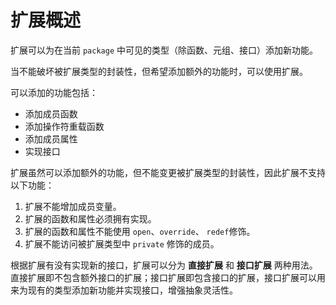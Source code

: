 # 扩展概述

扩展可以为在当前 `package` 中可见的类型（除函数、元组、接口）添加新功能。

当不能破坏被扩展类型的封装性，但希望添加额外的功能时，可以使用扩展。

可以添加的功能包括：

- 添加成员函数
- 添加操作符重载函数
- 添加成员属性
- 实现接口

扩展虽然可以添加额外的功能，但不能变更被扩展类型的封装性，因此扩展不支持以下功能：

1. 扩展不能增加成员变量。
2. 扩展的函数和属性必须拥有实现。
3. 扩展的函数和属性不能使用 `open`、`override`、 `redef`修饰。
4. 扩展不能访问被扩展类型中 `private` 修饰的成员。

根据扩展有没有实现新的接口，扩展可以分为 **直接扩展** 和 **接口扩展** 两种用法。直接扩展即不包含额外接口的扩展；接口扩展即包含接口的扩展，接口扩展可以用来为现有的类型添加新功能并实现接口，增强抽象灵活性。
